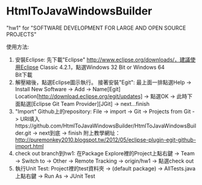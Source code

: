 HtmlToJavaWindowsBuilder
========================

"hw1" for "SOFTWARE DEVELOPMENT FOR LARGE AND OPEN SOURCE PROJECTS"

使用方法: 
1. 安裝Eclipse:
   先下載"Eclipse" http://www.eclipse.org/downloads/，建議使用Eclipse Classic 4.2.1，點選Windows 32 Bit or Windows 64    
Bit下載
2. 解壓縮後，點選Eclipse圖示執行。
   接著安裝"Egit":
   最上面一排點選Help -> Install New Software -> Add 
   -> Name[Egit] Location[http://download.eclipse.org/egit/updates] -> 點選OK 
   -> 此時下面點選[Eclipse Git Team Provider][JGit] -> next...finish
3. "Import" Github上的repository:
   File -> import -> Git -> Projects from Git -> URI填入https://github.com/HtmlToJavaWindowsBuilder/HtmlToJavaWindowsBuilder.git 
   -> next到底 -> finish
   附上教學網址：http://puremonkey2010.blogspot.tw/2012/05/eclipse-plugin-egit-github-import.html
4. check out branch到hw1:
   在Package Explore裡的Project上點右鍵 -> Team -> Switch to -> Other -> Remote Tracking -> origin/hw1 -> 點選check out
5. 執行Unit Test:
   Project裡的test資料夾 -> (default package) -> AllTests.java上點右鍵 -> Run As -> JUnit Test